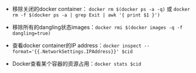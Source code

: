- 移除关闭的docker container： `docker rm $(docker ps -a -q)` 或 `docker rm -f $(docker ps -a | grep Exit | awk '{ print $1 }')`

- 移除所有的dangling状态images：`docker rmi $(docker images -q -f dangling=true)`

- 查看docker container的IP address：`docker inspect --format='{{.NetworkSettings.IPAddress}}' $cid`

- Docker查看某个容器的资源占用：`docker stats $cid`